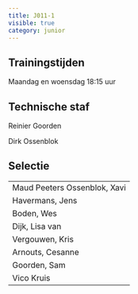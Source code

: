 ```yaml
---
title: J011-1
visible: true
category: junior
---
```

## Trainingstijden

Maandag en woensdag 18:15 uur

## Technische staf

Reinier Goorden

Dirk Ossenblok

## Selectie

<!--StartFragment-->

|                                                  |
| ------------------------------------------------ |
| <!--StartFragment-->Maud Peeters Ossenblok, Xavi |
| Havermans, Jens                                  |
| Boden, Wes                                       |
| Dijk, Lisa van                                   |
| Vergouwen, Kris                                  |
| Arnouts, Cesanne                                 |
| Goorden, Sam                                     |
| Vico Kruis<!--EndFragment-->                     |

<!--EndFragment-->